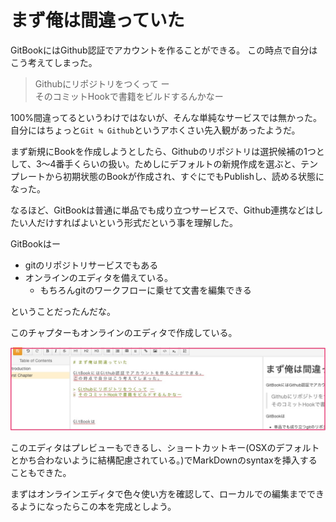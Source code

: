 # まず俺は間違っていた

GitBookにはGithub認証でアカウントを作ることができる。
この時点で自分はこう考えてしまった。

> Githubにリポジトリをつくって ー  
> そのコミットHookで書籍をビルドするんかなー

100%間違ってるというわけではないが、そんな単純なサービスでは無かった。
自分にはちょっと`Git ≒ Github`というアホくさい先入観があったようだ。

まず新規にBookを作成しようとしたら、Githubのリポジトリは選択候補の1つとして、3〜4番手くらいの扱い。ためしにデフォルトの新規作成を選ぶと、テンプレートから初期状態のBookが作成され、すぐにでもPublishし、読める状態になった。

なるほど、GitBookは普通に単品でも成り立つサービスで、Github連携などはしたい人だけすればよいという形式だという事を理解した。

GitBookはー

- gitのリポジトリサービスでもある
- オンラインのエディタを備えている。
    - もちろんgitのワークフローに乗せて文書を編集できる

ということだったんだな。

このチャプターもオンラインのエディタで作成している。

![GitBook Online Editor](gitbook_webeditor.jpg)


このエディタはプレビューもできるし、ショートカットキー(OSXのデフォルトとかち合わないように結構配慮されている。)でMarkDownのsyntaxを挿入することもできた。

まずはオンラインエディタで色々使い方を確認して、ローカルでの編集までできるようになったらこの本を完成としよう。